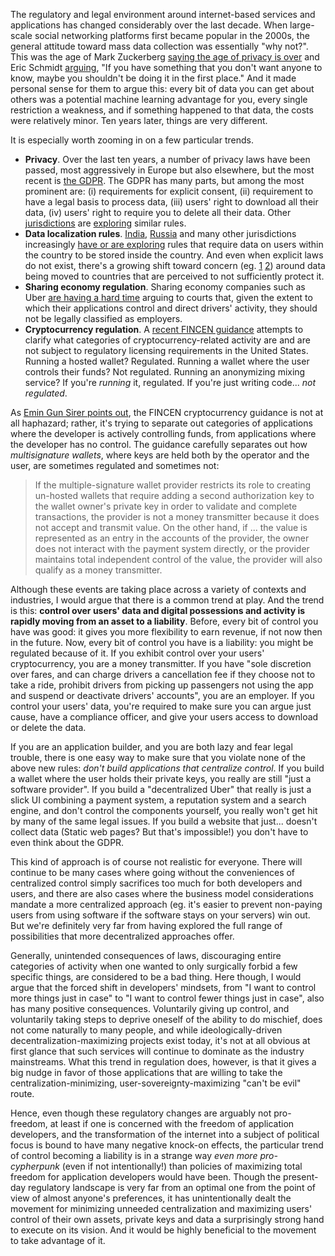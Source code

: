 [category]: <> (General,Philosophy)
[date]: <> (2019/05/09)
[title]: <> (Control as Liability)
[pandoc]: <> ()


The regulatory and legal environment around internet-based services and applications has changed considerably over the last decade. When large-scale social networking platforms first became popular in the 2000s, the general attitude toward mass data collection was essentially "why not?". This was the age of Mark Zuckerberg [saying the age of privacy is over](https://archive.nytimes.com/www.nytimes.com/external/readwriteweb/2010/01/10/10readwriteweb-facebooks-zuckerberg-says-the-age-of-privac-82963.html) and Eric Schmidt [arguing](https://www.eff.org/deeplinks/2009/12/google-ceo-eric-schmidt-dismisses-privacy), "If you have something that you don't want anyone to know, maybe you shouldn't be doing it in the first place." And it made personal sense for them to argue this: every bit of data you can get about others was a potential machine learning advantage for you, every single restriction a weakness, and if something happened to that data, the costs were relatively minor. Ten years later, things are very different.

It is especially worth zooming in on a few particular trends.

* **Privacy**. Over the last ten years, a number of privacy laws have been passed, most aggressively in Europe but also elsewhere, but the most recent is [the GDPR](https://gdpr.eu/). The GDPR has many parts, but among the most prominent are: (i) requirements for explicit consent, (ii) requirement to have a legal basis to process data, (iii) users' right to download all their data, (iv) users' right to require you to delete all their data. Other [jurisdictions](https://www.riskmanagementmonitor.com/canadas-own-gdpr-now-in-effect/) are [exploring](https://www.zdnet.com/article/australia-likely-to-get-its-own-gdpr/) similar rules.
* **Data localization rules**. [India](https://economictimes.indiatimes.com/tech/internet/the-india-draft-bill-on-data-protection-draws-inspiration-from-gdpr-but-has-its-limits/articleshow/65173684.cms?from=mdr), [Russia](https://iapp.org/resources/topics/russias-data-localization-law/) and many other jurisdictions increasingly [have or are exploring](https://en.wikipedia.org/wiki/Data_localization) rules that require data on users within the country to be stored inside the country. And even when explicit laws do not exist, there's a growing shift toward concern (eg. [1](https://qz.com/1613020/tiktok-might-be-a-chinese-cambridge-analytica-scale-privacy-threat/) [2](https://thenextweb.com/podium/2019/03/09/eu-wants-tech-independence-from-the-us-but-itll-be-tricky/)) around data being moved to countries that are perceived to not sufficiently protect it.
* **Sharing economy regulation**. Sharing economy companies such as Uber [are having a hard time](https://www.theguardian.com/technology/2015/sep/11/uber-driver-employee-ruling) arguing to courts that, given the extent to which their applications control and direct drivers' activity, they should not be legally classified as employers.
* **Cryptocurrency regulation**. A [recent FINCEN guidance](https://www.systems.cs.cornell.edu/docs/fincen-cvc-guidance-final.pdf) attempts to clarify what categories of cryptocurrency-related activity are and are not subject to regulatory licensing requirements in the United States. Running a hosted wallet? Regulated. Running a wallet where the user controls their funds? Not regulated. Running an anonymizing mixing service? If you're _running_ it, regulated. If you're just writing code... _not regulated_.

As [Emin Gun Sirer points out](https://twitter.com/el33th4xor/status/1126527690264195082), the FINCEN cryptocurrency guidance is not at all haphazard; rather, it's trying to separate out categories of applications where the developer is actively controlling funds, from applications where the developer has no control. The guidance carefully separates out how _multisignature wallets_, where keys are held both by the operator and the user, are sometimes regulated and sometimes not:

> If the multiple-signature wallet provider restricts its role to creating un-hosted wallets that require adding a second authorization key to the wallet owner's private key in order to validate and complete transactions, the provider is not a money transmitter because it does not accept and transmit value. On the other hand, if ... the value is represented as an entry in the accounts of the provider, the owner does not interact with the payment system directly, or the provider maintains total independent control of the value, the provider will also qualify as a money transmitter.

Although these events are taking place across a variety of contexts and industries, I would argue that there is a common trend at play. And the trend is this: **control over users' data and digital possessions and activity is rapidly moving from an asset to a liability**. Before, every bit of control you have was good: it gives you more flexibility to earn revenue, if not now then in the future. Now, every bit of control you have is a liability: you might be regulated because of it. If you exhibit control over your users' cryptocurrency, you are a money transmitter. If you have "sole discretion over fares, and can charge drivers a cancellation fee if they choose not to take a ride, prohibit drivers from picking up passengers not using the app and suspend or deactivate drivers' accounts", you are an employer. If you control your users' data, you're required to make sure you can argue just cause, have a compliance officer, and give your users access to download or delete the data.

If you are an application builder, and you are both lazy and fear legal trouble, there is one easy way to make sure that you violate none of the above new rules: _don't build applications that centralize control_. If you build a wallet where the user holds their private keys, you really are still "just a software provider". If you build a "decentralized Uber" that really is just a slick UI combining a payment system, a reputation system and a search engine, and don't control the components yourself, you really won't get hit by many of the same legal issues. If you build a website that just... doesn't collect data (Static web pages? But that's impossible!) you don't have to even think about the GDPR.

This kind of approach is of course not realistic for everyone. There will continue to be many cases where going without the conveniences of centralized control simply sacrifices too much for both developers and users, and there are also cases where the business model considerations mandate a more centralized approach (eg. it's easier to prevent non-paying users from using software if the software stays on your servers) win out. But we're definitely very far from having explored the full range of possibilities that more decentralized approaches offer.

Generally, unintended consequences of laws, discouraging entire categories of activity when one wanted to only surgically forbid a few specific things, are considered to be a bad thing. Here though, I would argue that the forced shift in developers' mindsets, from "I want to control more things just in case" to "I want to control fewer things just in case", also has many positive consequences. Voluntarily giving up control, and voluntarily taking steps to deprive oneself of the ability to do mischief, does not come naturally to many people, and while ideologically-driven decentralization-maximizing projects exist today, it's not at all obvious at first glance that such services will continue to dominate as the industry mainstreams. What this trend in regulation does, however, is that it gives a big nudge in favor of those applications that are willing to take the centralization-minimizing, user-sovereignty-maximizing "can't be evil" route.

Hence, even though these regulatory changes are arguably not pro-freedom, at least if one is concerned with the freedom of application developers, and the transformation of the internet into a subject of political focus is bound to have many negative knock-on effects, the particular trend of control becoming a liability is in a strange way _even more pro-cypherpunk_ (even if not intentionally!) than policies of maximizing total freedom for application developers would have been. Though the present-day regulatory landscape is very far from an optimal one from the point of view of almost anyone's preferences, it has unintentionally dealt the movement for minimizing unneeded centralization and maximizing users' control of their own assets, private keys and data a surprisingly strong hand to execute on its vision. And it would be highly beneficial to the movement to take advantage of it.
